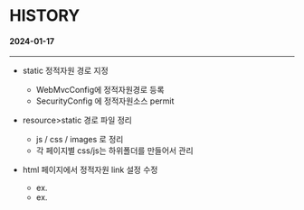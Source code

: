 # HISTORY
#### 2024-01-17
---
- static 정적자원 경로 지정
  - WebMvcConfig에 정적자원경로 등록
  - SecurityConfig 에 정적자원소스 permit

- resource>static 경로 파일 정리
  - js / css / images 로 정리
  - 각 페이지별 css/js는 하위폴더를 만들어서 관리
- html 페이지에서 정적자원 link 설정 수정
  - ex. <link href="/css/common.css" />
  - ex. <script defer href="/js/common.js"></script>
  
